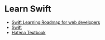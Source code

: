 # Learn Swift

- [Swift Learning Roadmap for web developers](https://radiocat.hatenablog.com/entry/2018/01/05/000000)
- [Swift](https://swift.org/)
- [Hatena Textbook](https://github.com/hatena/Hatena-Textbook/blob/master/swift-programming-language.md)
